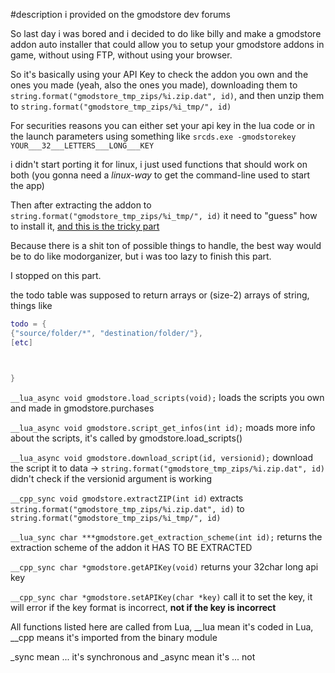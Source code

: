 #description i provided on the gmodstore dev forums


So last day i was bored and i decided to do like billy and make a gmodstore addon auto installer that could allow you to setup your gmodstore addons in game, without using FTP, without using your browser.


So it's basically using your API Key to check the addon you own and the ones you made (yeah, also the ones you made), downloading them to `string.format("gmodstore_tmp_zips/%i.zip.dat", id)`, and then unzip them to `string.format("gmodstore_tmp_zips/%i_tmp/", id)`

For securities reasons you can either set your api key in the lua code or in the launch parameters using something like `srcds.exe -gmodstorekey YOUR___32___LETTERS___LONG___KEY`

i didn't start porting it for linux, i just used functions that should work on both (you gonna need a *linux-way* to get the command-line used to start the app)


Then after extracting the addon to `string.format("gmodstore_tmp_zips/%i_tmp/", id)` it need to "guess" how to install it, [and this is the tricky part](https://github.com/ExtReMLapin/gmodstore-addon-extractor/blob/master/addons/gmodstore/lua/gmodstore_installer/server/extraction.lua)

Because there is a shit ton of possible things to handle, the best way would be to do like modorganizer, but i was too lazy to finish this part.

I stopped on this part.

the todo table was supposed to return arrays or (size-2) arrays of string, things like


``` Lua 
todo = {
{"source/folder/*", "destination/folder/"},
[etc]



}

```


`__lua_async void gmodstore.load_scripts(void);` loads the scripts you own and made in gmodstore.purchases

`__lua_async void gmodstore.script_get_infos(int id);` moads more info about the scripts, it's called by gmodstore.load_scripts()

`__lua_async void gmodstore.download_script(id, versionid);` download the script it to data -> `string.format("gmodstore_tmp_zips/%i.zip.dat", id)` didn't check if the versionid argument is working 


`__cpp_sync void gmodstore.extractZIP(int id)` extracts `string.format("gmodstore_tmp_zips/%i.zip.dat", id)` to `string.format("gmodstore_tmp_zips/%i_tmp/", id)`


`__lua_sync char ***gmodstore.get_extraction_scheme(int id);` returns the extraction scheme of the addon it HAS TO BE EXTRACTED

`__cpp_sync char *gmodstore.getAPIKey(void)` returns your 32char long api key

`__cpp_sync char *gmodstore.setAPIKey(char *key)` call it to set the key, it will error if the key format is incorrect, **not if the key is incorrect**

All functions listed here are called from Lua, __lua mean it's coded in Lua, __cpp means it's imported from the binary module

_sync mean ... it's synchronous and _async mean it's ... not
